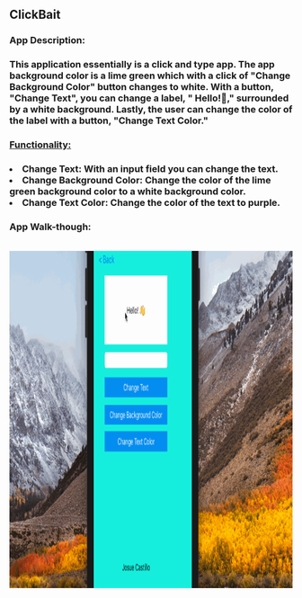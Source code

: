 ## ClickBait

### App Description:
<h3>
This application essentially is a click and type app. The app background color is a lime green which with a click of "Change Background Color" button changes to white. With a button, "Change Text", you can change a label, " Hello!👋," surrounded by a white background. Lastly, the user can change the color of the label with a button, "Change Text Color."
</h3>

### <u>Functionality:</u>
<h3>
<li>Change Text: With an input field you can change the text.</li>
<li>Change Background Color: Change the color of the lime green background color to a white background color.</li>
<li>Change Text Color: Change the color of the text to purple. </li>
</h3>

### App Walk-though:
<br>
<img height="600px" width="600px" src="Appgif.gif" width=200><br>
